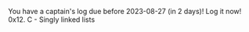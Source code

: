 
You have a captain's log due before 2023-08-27 (in 2 days)! Log it now!
0x12. C - Singly linked lists
